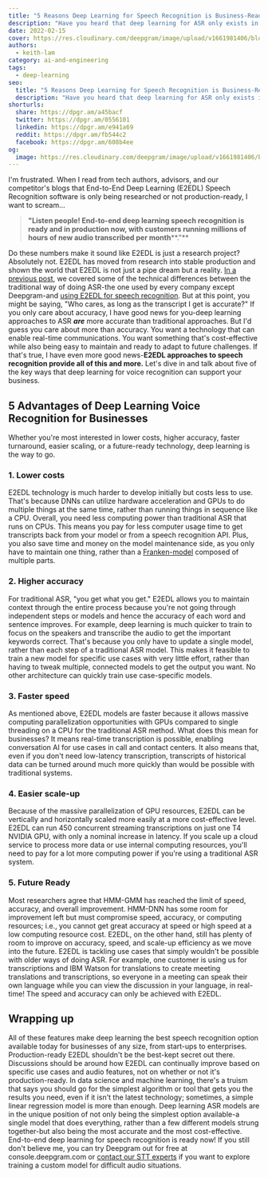 ```yaml
---
title: "5 Reasons Deep Learning for Speech Recognition is Business-Ready Now"
description: "Have you heard that deep learning for ASR only exists in the lab? Its not true! Here are five ways that deep learning is business-ready now."
date: 2022-02-15
cover: https://res.cloudinary.com/deepgram/image/upload/v1661981406/blog/deep-learning-asr-for-business/blog-5-Reasons-DL-for-SR-Biz-Ready-Now-thumb-554x2.png
authors:
  - keith-lam
category: ai-and-engineering
tags:
  - deep-learning
seo:
  title: "5 Reasons Deep Learning for Speech Recognition is Business-Ready Now"
  description: "Have you heard that deep learning for ASR only exists in the lab? Its not true! Here are five ways that deep learning is business-ready now."
shorturls:
  share: https://dpgr.am/a45bacf
  twitter: https://dpgr.am/0556101
  linkedin: https://dpgr.am/e941a69
  reddit: https://dpgr.am/fb544c2
  facebook: https://dpgr.am/608b4ee
og:
  image: https://res.cloudinary.com/deepgram/image/upload/v1661981406/blog/deep-learning-asr-for-business/blog-5-Reasons-DL-for-SR-Biz-Ready-Now-thumb-554x2.png
---
```


I'm frustrated. When I read from tech authors, advisors, and our competitor's blogs that End-to-End Deep Learning (E2EDL) Speech Recognition software is only being researched or not production-ready, I want to scream...

> **"Listen people! End-to-end deep learning speech recognition is ready and in production now, with customers running millions of hours of new audio transcribed per month****."**

Do these numbers make it sound like E2EDL is just a research project? Absolutely not. E2EDL has moved from research into stable production and shown the world that E2EDL is not just a pipe dream but a reality.  [In a previous post](https://blog.deepgram.com/deep-learning-speech-recognition/), we covered some of the technical differences between the traditional way of doing ASR-the one used by every company except Deepgram-and [using E2EDL for speech recognition](https://www.deepgram.com/blog/deep-learning-speech-recognition). But at this point, you might be saying, "Who cares, as long as the transcript I get is accurate?" If you only care about accuracy, I have good news for you-deep learning approaches to ASR **_are_** more accurate than traditional approaches. But I'd guess you care about more than accuracy. You want a technology that can enable real-time communications. You want something that's cost-effective while also being easy to maintain and ready to adapt to future challenges. If that's true, I have even more good news-**E2EDL approaches to speech recognition provide all of this and more.** Let's dive in and talk about five of the key ways that deep learning for voice recognition can support your business.

## 5 Advantages of Deep Learning Voice Recognition for Businesses

Whether you're most interested in lower costs, higher accuracy, faster turnaround, easier scaling, or a future-ready technology, deep learning is the way to go. 

### 1\. Lower costs

E2EDL technology is much harder to develop initially but costs less to use. That's because DNNs can utilize hardware acceleration and GPUs to do multiple things at the same time, rather than running things in sequence like a CPU. Overall, you need less computing power than traditional ASR that runs on CPUs. This means you pay for less computer usage time to get transcripts back from your model or from a speech recognition API. Plus, you also save time and money on the model maintenance side, as you only have to maintain one thing, rather than a [Franken-model](https://blog.deepgram.com/what-is-asr/) composed of multiple parts.

<WhitepaperPromo whitepaper="latest"></WhitepaperPromo>



### 2\. Higher accuracy

For traditional ASR, "you get what you get." E2EDL allows you to maintain context through the entire process because you're not going through independent steps or models and hence the accuracy of each word and sentence improves. For example, deep learning is much quicker to train to focus on the speakers and transcribe the audio to get the important keywords correct. That's because you only have to update a single model, rather than each step of a traditional ASR model. This makes it feasible to train a new model for specific use cases with very little effort, rather than having to tweak multiple, connected models to get the output you want.  No other architecture can quickly train use case-specific models.

### 3\. Faster speed

As mentioned above, E2EDL models are faster because it allows massive computing parallelization opportunities with GPUs compared to single threading on a CPU for the traditional ASR method. What does this mean for businesses? It means real-time transcription is possible, enabling conversation AI for use cases in call and contact centers. It also means that, even if you don't need low-latency transcription, transcripts of historical data can be turned around much more quickly than would be possible with traditional systems.

### 4\. Easier scale-up

Because of the massive parallelization of GPU resources, E2EDL can be vertically and horizontally scaled more easily at a more cost-effective level. E2EDL can run 450 concurrent streaming transcriptions on just one T4 NVIDIA GPU, with only a nominal increase in latency.  If you scale up a cloud service to process more data or use internal computing resources, you'll need to pay for a lot more computing power if you're using a traditional ASR system.

### 5\. Future Ready 

Most researchers agree that HMM-GMM has reached the limit of speed, accuracy, and overall improvement. HMM-DNN has some room for improvement left but must compromise speed, accuracy, or computing resources; i.e., you cannot get great accuracy at speed or high speed at a low computing resource cost. E2EDL, on the other hand, still has plenty of room to improve on accuracy, speed, and scale-up efficiency as we move into the future. E2EDL is tackling use cases that simply wouldn't be possible with older ways of doing ASR. For example, one customer is using us for transcriptions and IBM Watson for translations to create meeting translations and transcriptions, so everyone in a meeting can speak their own language while you can view the discussion in your language, in real-time!  The speed and accuracy can only be achieved with E2EDL.

## Wrapping up

All of these features make deep learning the best speech recognition option available today for businesses of any size, from start-ups to enterprises. Production-ready E2EDL shouldn't be the best-kept secret out there. Discussions should be around how E2EDL can continually improve based on specific use cases and audio features, not on whether or not it's production-ready. In data science and machine learning, there's a truism that says you should go for the simplest algorithm or tool that gets you the results you need, even if it isn't the latest technology; sometimes, a simple linear regression model is more than enough. Deep learning ASR models are in the unique position of not only being the simplest option available-a single model that does everything, rather than a few different models strung together-but also being the most accurate and the most cost-effective. End-to-end deep learning for speech recognition is ready now! If you still don't believe me, you can try Deepgram out for free at console.deepgram.com or [contact our STT experts](https://deepgram.com/contact-us/) if you want to explore training a custom model for difficult audio situations.
